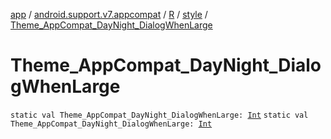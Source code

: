 [app](../../../index.md) / [android.support.v7.appcompat](../../index.md) / [R](../index.md) / [style](index.md) / [Theme_AppCompat_DayNight_DialogWhenLarge](./-theme_-app-compat_-day-night_-dialog-when-large.md)

# Theme_AppCompat_DayNight_DialogWhenLarge

`static val Theme_AppCompat_DayNight_DialogWhenLarge: `[`Int`](https://kotlinlang.org/api/latest/jvm/stdlib/kotlin/-int/index.html)
`static val Theme_AppCompat_DayNight_DialogWhenLarge: `[`Int`](https://kotlinlang.org/api/latest/jvm/stdlib/kotlin/-int/index.html)
